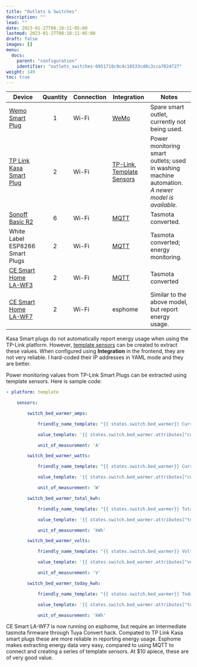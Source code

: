 ```yaml
---
title: "Outlets & Switches"
description: ""
lead: ""
date: 2023-01-27T08:10:11-05:00
lastmod: 2023-01-27T08:10:11-05:00
draft: false
images: []
menu:
  docs:
    parent: "configuration"
    identifier: "outlets_switches-6951718c9c4c10533cd8c3cca7024727"
weight: 149
toc: true
---
```



| Device                                                       | Quantity | Connection | Integration                                                  | Notes                                                        |
| ------------------------------------------------------------ | :------: | ---------- | ------------------------------------------------------------ | ------------------------------------------------------------ |
| [Wemo Smart Plug](https://www.belkin.com/us/support-product?pid=01t80000002xFCbAAM) |    1     | Wi-Fi      | [WeMo](https://www.home-assistant.io/components/wemo/)       | Spare smart outlet, currently not being used.                |
| [TP Link Kasa Smart Plug](https://www.tp-link.com/ca/home-networking/smart-plug/hs110/) |    2     | Wi-Fi      | [TP-Link](https://www.home-assistant.io/integrations/tplink/), [Template Sensors](https://www.home-assistant.io/integrations/template/) | Power monitoring smart outlets; used in washing machine automation. *A newer model is available.* |
| [Sonoff Basic R2](https://sonoff.tech/product/wifi-diy-smart-switches/basicr2) |    6     | Wi-Fi      | [MQTT](https://www.home-assistant.io/integrations/mqtt/)     | Tasmota converted.                                           |
| White Label ESP8266 Smart Plugs                              |    2     | Wi-Fi      | [MQTT](https://www.home-assistant.io/integrations/mqtt/)     | Tasmota converted; energy monitoring.                        |
| [CE Smart Home LA-WF3](https://www.cesmarthome.com/LA-WF3.html) |    2     | Wi-Fi      | [MQTT](https://www.home-assistant.io/integrations/mqtt/)     | Tasmota converted                                            |
| [CE Smart Home LA-WF7](https://www.cesmarthome.com/LA-WF7.html) |    2     | Wi-Fi      | esphome                                                      | Similar to the above model, but report energy usage.         |

Kasa Smart plugs do not automatically report energy usage when using the TP-Link platform.  However, [template sensors](https://www.home-assistant.io/integrations/template/) can be created to extract these values.  When configured using **Integration** in the frontend, they are not very reliable.  I hard-coded their IP addresses in YAML mode and they are better.  

Power monitoring values from TP-Link Smart Plugs  can be extracted using template sensors.  Here is sample code: 

``` yaml
- platform: template

    sensors:

        switch_bed_warmer_amps:

            friendly_name_template: "{{ states.switch.bed_warmer}} Current"

            value_template: '{{ states.switch.bed_warmer.attributes["current_a"] | float }}'

            unit_of_measurement: 'A'

        switch_bed_warmer_watts:

            friendly_name_template: "{{ states.switch.bed_warmer}} Current Consumption"

            value_template: '{{ states.switch.bed_warmer.attributes["current_power_w"] | float }}'

            unit_of_measurement: 'W'

        switch_bed_warmer_total_kwh:

            friendly_name_template: "{{ states.switch.bed_warmer}} Total Consumption"

            value_template: '{{ states.switch.bed_warmer.attributes["total_energy_kwh"] | float }}'

            unit_of_measurement: 'kWh'

        switch_bed_warmer_volts:

            friendly_name_template: "{{ states.switch.bed_warmer}} Voltage"

            value_template: '{{ states.switch.bed_warmer.attributes["voltage"] | float }}'

            unit_of_measurement: 'V'

        switch_bed_warmer_today_kwh:

            friendly_name_template: "{{ states.switch.bed_warmer}} Today's Consumption"

            value_template: '{{ states.switch.bed_warmer.attributes["today_energy_kwh"] | float }}'

            unit_of_measurement: 'kWh'

```



CE Smart LA-WF7 is now running on esphome, but require an intermediate tasmota firmware through Tuya Convert hack.  Compated to TP Link Kasa smart plugs these are more reliable in reporting energy usage.  Esphome makes extracting energy data very easy, compared to using MQTT to connect and creating a series of template sensors.  At $10 apiece, these are of very good value. 